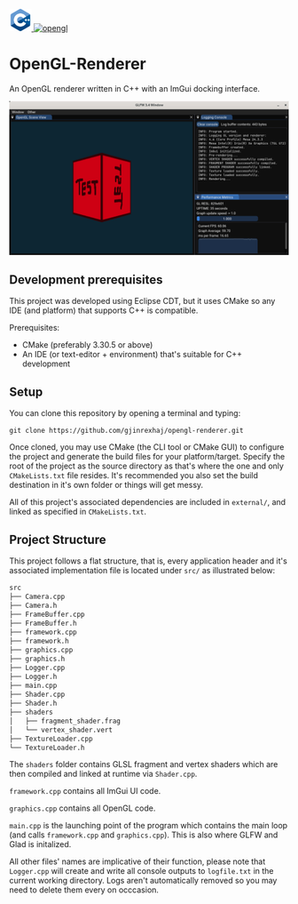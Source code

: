 <a href="https://isocpp.org/" target="_blank" rel="noreferrer"> <img src="readme-docs/c++.png" alt="c++" width="40" height="40"/> </a>
            <a href="https://www.opengl.org/" target="_blank" rel="noreferrer"> <img src="https://www.opengl.org/sdk/inc/img/opengl_logo.png" alt="opengl" width="80" height="40"/> </a>


# OpenGL-Renderer

An OpenGL renderer written in C++ with an ImGui docking interface.

![image](readme-docs/Application-image.png)


## Development prerequisites

This project was developed using Eclipse CDT, but it uses CMake so any IDE (and platform) that supports C++ is compatible.

Prerequisites:
- CMake (preferably 3.30.5 or above)
- An IDE (or text-editor + environment) that's suitable for C++ development


## Setup

You can clone this repository by opening a terminal and typing:
```
git clone https://github.com/gjinrexhaj/opengl-renderer.git
```

Once cloned, you may use CMake (the CLI tool or CMake GUI) to configure the project and generate the build files for your platform/target. Specify the root of the project as the source directory as that's where the one and only ```CMakeLists.txt``` file resides. It's recommended you also set the build destination in it's own folder or things will get messy.

All of this project's associated dependencies are included in ```external/```, and linked as specified in ```CMakeLists.txt```.

## Project Structure

This project follows a flat structure, that is, every application header and it's associated implementation file is located under ```src/``` as illustrated below:

```
src
├── Camera.cpp
├── Camera.h
├── FrameBuffer.cpp
├── FrameBuffer.h
├── framework.cpp
├── framework.h
├── graphics.cpp
├── graphics.h
├── Logger.cpp
├── Logger.h
├── main.cpp
├── Shader.cpp
├── Shader.h
├── shaders
│   ├── fragment_shader.frag
│   └── vertex_shader.vert
├── TextureLoader.cpp
└── TextureLoader.h
```

The ```shaders``` folder contains GLSL fragment and vertex shaders which are then compiled and linked at runtime via ```Shader.cpp```.

```framework.cpp``` contains all ImGui UI code.

```graphics.cpp``` contains all OpenGL code.

```main.cpp``` is the launching point of the program which contains the main loop (and calls ```framework.cpp``` and ```graphics.cpp```). This is also where GLFW and Glad is initalized.

All other files' names are implicative of their function, please note that ```Logger.cpp``` will create and write all console outputs to ```logfile.txt``` in the current working directory. Logs aren't automatically removed so you may need to delete them every on occcasion.








